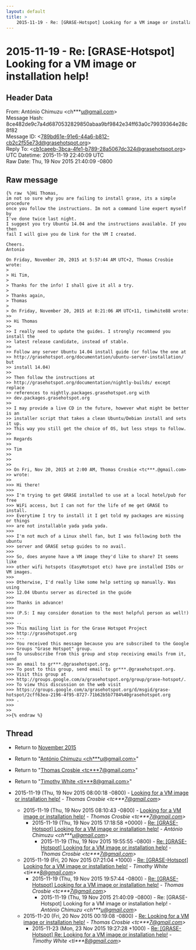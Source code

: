```yaml
---
layout: default
title: >
    2015-11-19 - Re: [GRASE-Hotspot] Looking for a VM image or installation help!
---
```


# 2015-11-19 - Re: [GRASE-Hotspot] Looking for a VM image or installation help!

## Header Data

From: António Chimuzu \<ch***u@gmail.com\><br>
Message Hash: 8ce482de9c7a4d6870532829850abaa9bf9842e34ff63a0c79939364e28c8f82<br>
Message ID: \<789bd61e-91e6-44a6-b812-cb2c2f55e73d@grasehotspot.org\><br>
Reply To: \<cb1caeeb-3bca-4fe1-b789-28a5067dc324@grasehotspot.org\><br>
UTC Datetime: 2015-11-19 22:40:09 UTC<br>
Raw Date: Thu, 19 Nov 2015 21:40:09 -0800<br>

## Raw message

```
{% raw  %}Hi Thomas,
im not so sure why you are failing to install grase, its a simple procedure 
once you follow the instructions. Im not a command line expert myself by 
I've done twice last night.
I suggest you try Ubuntu 14.04 and the instructions available. If you then 
fail I will give you de link for the VM I created.

Cheers.
Antonio

On Friday, November 20, 2015 at 5:57:44 AM UTC+2, Thomas Crosbie wrote:
>
> Hi Tim,
>
> Thanks for the info! I shall give it all a try.
>
> Thanks again,
> Thomas
>
> On Friday, November 20, 2015 at 8:21:06 AM UTC+11, timwhite88 wrote:
>>
>> Hi Thomas
>>
>> I really need to update the guides. I strongly recommend you install the 
>> latest release candidate, instead of stable.
>>
>> Follow any server Ubuntu 14.04 install guide (or follow the one at 
>> http://grasehotspot.org/documentation/ubuntu-server-installation/ but 
>> install 14.04)
>>
>> Then follow the instructions at 
>> http://grasehotspot.org/documentation/nightly-builds/ except replace 
>> references to nightly.packages.grasehotspot.org with 
>> dev.packages.grasehotspot.org
>>
>> I may provide a live CD in the future, however what might be better is an 
>> installer script that takes a clean Ubuntu/Debian install and sets it up. 
>> This way you still get the choice of OS, but less steps to follow.
>>
>> Regards
>>
>> Tim
>>
>>
>>
>> On Fri, Nov 20, 2015 at 2:00 AM, Thomas Crosbie <tc***.@gmail.com> 
>> wrote:
>>
>>> Hi there!
>>>
>>> I'm trying to get GRASE installed to use at a local hotel/pub for free 
>>> WiFi access, but I can not for the life of me get GRASE to install. 
>>> Everytime I try to install it I get told my packages are missing or things 
>>> are not installable yada yada yada.
>>>
>>> I'm not much of a Linux shell fan, but I was following both the ubuntu 
>>> server and GRASE setup guides to no avail.
>>>
>>> So, does anyone have a VM image they'd like to share? It seems like 
>>> other wifi hotspots (EasyHotspot etc) have pre installed ISOs or VM images.
>>>
>>> Otherwise, I'd really like some help setting up manually. Was using 
>>> 12.04 Ubuntu server as directed in the guide
>>>
>>> Thanks in advance!
>>>
>>> (P.S: I may consider donation to the most helpful person as well!)
>>>
>>> --
>>> This mailing list is for the Grase Hotspot Project 
>>> http://grasehotspot.org
>>> ---
>>> You received this message because you are subscribed to the Google 
>>> Groups "Grase Hotspot" group.
>>> To unsubscribe from this group and stop receiving emails from it, send 
>>> an email to gr***.@grasehotspot.org.
>>> To post to this group, send email to gr***.@grasehotspot.org.
>>> Visit this group at 
>>> http://groups.google.com/a/grasehotspot.org/group/grase-hotspot/.
>>> To view this discussion on the web visit 
>>> https://groups.google.com/a/grasehotspot.org/d/msgid/grase-hotspot/2cff63ea-2196-4f95-8727-71b62b5b7784%40grasehotspot.org
>>> .
>>>
>>
>>{% endraw %}
```

## Thread

+ Return to [November 2015](/archive/2015/11)

+ Return to "[António Chimuzu <ch***u<span>@</span>gmail.com>](/authors/ch___u_at_gmail_com)"
+ Return to "[Thomas Crosbie <tc***7<span>@</span>gmail.com>](/authors/tc___7_at_gmail_com)"
+ Return to "[Timothy White <ti***8<span>@</span>gmail.com>](/authors/ti___8_at_gmail_com)"

+ 2015-11-19 (Thu, 19 Nov 2015 08:00:18 -0800) - [Looking for a VM image or installation help!](/archive/2015/11/6070a1f61d569ec4382078660c28050635bdbbb88d363ce9d46c39a119572c6c) - _Thomas Crosbie \<tc***7@gmail.com\>_
  + 2015-11-19 (Thu, 19 Nov 2015 08:10:43 -0800) - [Looking for a VM image or installation help!](/archive/2015/11/d3a5d6622abe9e7c2cb4b7dac04f8da77102ec5ddfc213048d4ffc8fc120d1f6) - _Thomas Crosbie \<tc***7@gmail.com\>_
    + 2015-11-19 (Thu, 19 Nov 2015 17:18:58 +0000) - [Re: [GRASE-Hotspot] Looking for a VM image or installation help!](/archive/2015/11/597d832b641a374eec99c422e1594d7d553cd5acab59d0812ea11ce9f428b828) - _António Chimuzu \<ch***u@gmail.com\>_
      + 2015-11-19 (Thu, 19 Nov 2015 19:55:55 -0800) - [Re: [GRASE-Hotspot] Looking for a VM image or installation help!](/archive/2015/11/0e35b3309f0837c4bfde0fd7c11e14fac2d7f78a28c26eafe4cda7884031e162) - _Thomas Crosbie \<tc***7@gmail.com\>_
  + 2015-11-19 (Fri, 20 Nov 2015 07:21:04 +1000) - [Re: [GRASE-Hotspot] Looking for a VM image or installation help!](/archive/2015/11/a07de316154d5dccb909b3aa8deda80678daccb9e61167f19211846bd73bb32a) - _Timothy White \<ti***8@gmail.com\>_
    + 2015-11-19 (Thu, 19 Nov 2015 19:57:44 -0800) - [Re: [GRASE-Hotspot] Looking for a VM image or installation help!](/archive/2015/11/87930d8ce678561ed658d77c3de2ed694f25b88f3d88ca90c835485278232579) - _Thomas Crosbie \<tc***7@gmail.com\>_
      + 2015-11-19 (Thu, 19 Nov 2015 21:40:09 -0800) - Re: [GRASE-Hotspot] Looking for a VM image or installation help! - _António Chimuzu \<ch***u@gmail.com\>_
  + 2015-11-20 (Fri, 20 Nov 2015 00:19:08 -0800) - [Re: Looking for a VM image or installation help!](/archive/2015/11/80e883dc49a71de32a203e7f8fa254dee0bdb2156a194ad095d085d86dcc57f2) - _Thomas Crosbie \<tc***7@gmail.com\>_
    + 2015-11-23 (Mon, 23 Nov 2015 19:27:28 +1000) - [Re: [GRASE-Hotspot] Re: Looking for a VM image or installation help!](/archive/2015/11/e3b4977f862087c95045e3418d16b5717cbaa0130e0ac3f37c34c3f3fd41a855) - _Timothy White \<ti***8@gmail.com\>_


